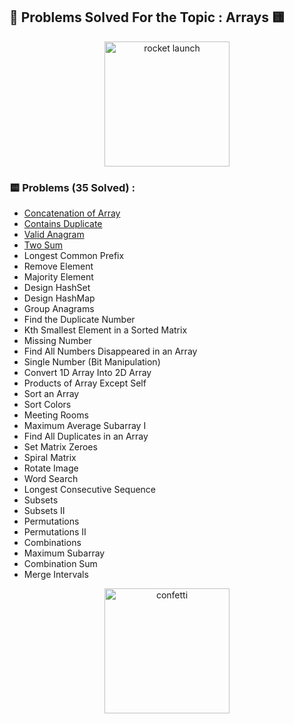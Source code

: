 ## 🚀 Problems Solved For the Topic : Arrays 🟨

<p align="center">
  <!-- Quirky “let’s dive in” rocket launch -->
  <img src="https://media2.giphy.com/media/v1.Y2lkPTc5MGI3NjExdTZ4cjIxbzF3M2swNGVqcWp0eGNueG8wdGc0bnIwdHhxcDFvbTU0cCZlcD12MV9pbnRlcm5hbF9naWZfYnlfaWQmY3Q9Zw/6FWpozKBgrQD4MZwDC/giphy.gif" width="200" alt="rocket launch" />
</p>

### 🟨 Problems (35 Solved) :

* [Concatenation of Array](/Arrays/Concatenation_of_Array.py)  
* [Contains Duplicate](/Arrays/Contains_Duplicate.py)  
* [Valid Anagram](/Arrays/Valid_Anagram.py)  
* [Two Sum](/Arrays/Two_Sum.py)  
* Longest Common Prefix  
* Remove Element  
* Majority Element  
* Design HashSet  
* Design HashMap  
* Group Anagrams  
* Find the Duplicate Number  
* Kth Smallest Element in a Sorted Matrix  
* Missing Number  
* Find All Numbers Disappeared in an Array  
* Single Number (Bit Manipulation)  
* Convert 1D Array Into 2D Array  
* Products of Array Except Self  
* Sort an Array  
* Sort Colors  
* Meeting Rooms  
* Maximum Average Subarray I  
* Find All Duplicates in an Array  
* Set Matrix Zeroes  
* Spiral Matrix  
* Rotate Image  
* Word Search  
* Longest Consecutive Sequence  
* Subsets  
* Subsets II  
* Permutations  
* Permutations II  
* Combinations  
* Maximum Subarray  
* Combination Sum  
* Merge Intervals  

<p align="center">
  <!-- A festive confetti burst at the end -->
  <img src="https://media.giphy.com/media/3o6Mbbs879ozZ9Yic0/giphy.gif" width="200" alt="confetti" />
</p>
